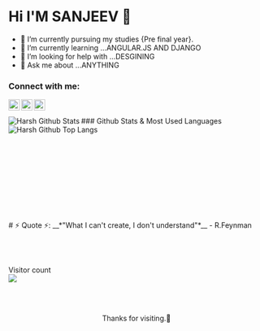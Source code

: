 # Hi I'M SANJEEV 👋






- 🔭 I’m currently pursuing my studies {Pre final year}.
- 🌱 I’m currently learning ...ANGULAR.JS AND DJANGO
- 🤔 I’m looking for help with ...DESGINING
- 💬 Ask me about ...ANYTHING



### Connect with me:
[<img align="left" alt="codeSTACKr | Twitter" width="22px" src="https://cdn.jsdelivr.net/npm/simple-icons@v3/icons/twitter.svg" />][twitter]
[<img align="left" alt="codeSTACKr | LinkedIn" width="22px" src="https://cdn.jsdelivr.net/npm/simple-icons@v3/icons/linkedin.svg" />][linkedin]
[<img align="left" alt="codeSTACKr | Instagram" width="22px" src="https://cdn.jsdelivr.net/npm/simple-icons@v3/icons/instagram.svg" />][instagram]

[twitter]: https://twitter.com/sanjeev_0228
[instagram]: https://instagram.com?sanjeev0228
[linkedin]: https://linkedin.com/in/sanjeev0228


</br>
</br>
### Github Stats & Most Used Languages
<img align="left" alt="Harsh Github Stats" src="https://github-readme-stats.vercel.app/api?username=sanjeev0228&show_icons=true&hide_border=true&theme=radical&private=true&count_private=true/" />
<img align="left" alt="Harsh Github Top Langs" src="https://github-readme-stats.vercel.app/api/top-langs/?username=sanjeev0228&layout=compact" />

</br>
</br>
</br>
</br>
</br>
</br>
</br>
</br>
</br>
</br>
</br>
</br>
# ⚡ Quote ⚡: 
__*"What I can't create, I don't understand"*__ - R.Feynman  
</br>
</br>
</br>
</br>


<p>  Visitor count</br>
  <img src="https://profile-counter.glitch.me/sanjeev0228/count.svg" />
</p>
</br>
</br>




<p align="center">Thanks for visiting.🙂</p>




